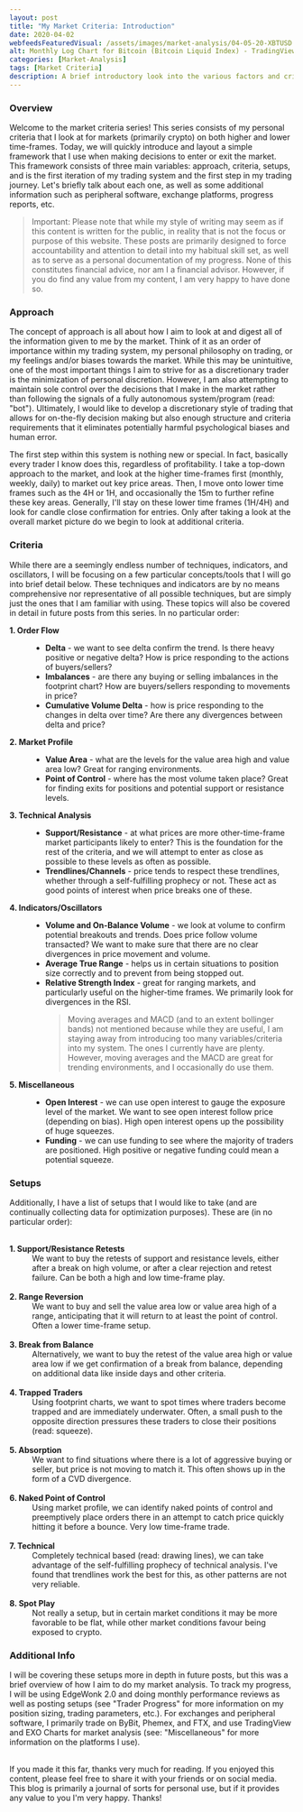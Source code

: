 ```yaml
---
layout: post
title: "My Market Criteria: Introduction"
date: 2020-04-02
webfeedsFeaturedVisual: /assets/images/market-analysis/04-05-20-XBTUSD.jpg
alt: Monthly Log Chart for Bitcoin (Bitcoin Liquid Index) - TradingView
categories: [Market-Analysis]
tags: [Market Criteria]
description: A brief introductory look into the various factors and criteria that I look at when forming directional biases and market decisions, as well as simple list of setups using these criteria that I look to trade and improve on.
---
```


<h3>Overview</h3>
Welcome to the market criteria series! This series consists of my personal criteria that I look at for markets (primarily crypto) on both higher and lower time-frames. Today, we will quickly introduce and layout a simple framework that I use when making decisions to enter or exit the market. This framework consists of three main variables: approach, criteria, setups, and is the first iteration of my trading system and the first step in my trading journey. Let's briefly talk about each one, as well as some additional information such as peripheral software, exchange platforms, progress reports, etc.

<blockquote>Important: Please note that while my style of writing may seem as if this content is written for the public, in reality that is not the focus or purpose of this website. These posts are primarily designed to force accountability and attention to detail into my habitual skill set, as well as to serve as a personal documentation of my progress. None of this constitutes financial advice, nor am I a financial advisor. However, if you do find any value from my content, I am very happy to have done so.</blockquote>

<h3>Approach</h3>
The concept of approach is all about how I aim to look at and digest all of the information given to me by the market. Think of it as an order of importance within my trading system, my personal philosophy on trading, or my feelings and/or biases towards the market. While this may be unintuitive, one of the most important things I aim to strive for as a discretionary trader is the minimization of personal discretion. However, I am also attempting to maintain sole control over the decisions that I make in the market rather than following the signals of a fully autonomous system/program (read: "bot"). Ultimately, I would like to develop a discretionary style of trading that allows for on-the-fly decision making but also enough structure and criteria requirements that it eliminates potentially harmful psychological biases and human error.

The first step within this system is nothing new or special. In fact, basically every trader I know does this, regardless of profitability. I take a top-down approach to the market, and look at the higher time-frames first (monthly, weekly, daily) to market out key price areas. Then, I move onto lower time frames such as the 4H or 1H, and occasionally the 15m to further refine these key areas. Generally, I'll stay on these lower time frames (1H/4H) and look for candle close confirmation for entries. Only after taking a look at the overall market picture do we begin to look at additional criteria.

<h3>Criteria</h3>
While there are a seemingly endless number of techniques, indicators, and oscillators, I will be focusing on a few particular concepts/tools that I will go into brief detail below. These techniques and indicators are by no means comprehensive nor representative of all possible techniques, but are simply just the ones that I am familiar with using. These topics will also be covered in detail in future posts from this series. In no particular order:

<dl>
  <dt><b>1. Order Flow</b></dt>
    <dd>
    <ul class="alt">
      <li><b>Delta</b> - we want to see delta confirm the trend. Is there heavy positive or negative delta? How is price responding to the actions of buyers/sellers?</li>
      <li><b>Imbalances</b> - are there any buying or selling imbalances in the footprint chart? How are buyers/sellers responding to movements in price? </li>
      <li><b>Cumulative Volume Delta</b> - how is price responding to the changes in delta over time? Are there any divergences between delta and price? </li>
    </ul></dd>
  <dt><b>2. Market Profile</b></dt>
    <dd>
      <ul class="alt">
        <li><b>Value Area</b> - what are the levels for the value area high and value area low? Great for ranging environments.</li>
        <li><b>Point of Control</b> - where has the most volume taken place? Great for finding exits for positions and potential support or resistance levels.</li>
      </ul></dd>

  <dt><b>3. Technical Analysis</b></dt>
  <dd>
  <ul class="alt">
    <li><b>Support/Resistance</b> - at what prices are more other-time-frame market participants likely to enter? This is the foundation for the rest of the criteria, and we will attempt to enter as close as possible to these levels as often as possible. </li>
    <li><b>Trendlines/Channels</b> - price tends to respect these trendlines, whether through a self-fulfilling prophecy or not. These act as good points of interest when price breaks one of these.</li>
  </ul></dd>

  <dt><b>4. Indicators/Oscillators</b></dt>
  <dd>
  <ul class="alt">
    <li><b>Volume and On-Balance Volume</b> - we look at volume to confirm potential breakouts and trends. Does price follow volume transacted? We want to make sure that there are no clear divergences in price movement and volume.</li>
    <li><b>Average True Range</b> - helps us in certain situations to position size correctly and to prevent from being stopped out.</li>
    <li><b>Relative Strength Index</b> - great for ranging markets, and particularly useful on the higher-time frames. We primarily look for divergences in the RSI.</li>
    <blockquote>Moving averages and MACD (and to an extent bollinger bands) not mentioned because while they are useful, I am staying away from introducing too many variables/criteria into my system. The ones I currently have are plenty. However, moving averages and the MACD are great for trending environments, and I occasionally do use them.</blockquote>
  </ul></dd>

  <dt><b>5. Miscellaneous</b></dt>
  <dd>
  <ul class="alt">
    <li><b>Open Interest</b> - we can use open interest to gauge the exposure level of the market. We want to see open interest follow price (depending on bias). High open interest opens up the possibility of huge squeezes.</li>
    <li><b>Funding</b> - we can use funding to see where the majority of traders are positioned. High positive or negative funding could mean a potential squeeze.</li>
  </ul>
  </dd>
<dl>

<h3>Setups</h3>
Additionally, I have a list of setups that I would like to take (and are continually collecting data for optimization purposes).  These are (in no particular order):


<dl><br />
<b><dt>1. Support/Resistance Retests</dt></b>
  <dd>We want to buy the retests of support and resistance levels, either after a break on high volume, or after a clear rejection and retest failure. Can be both a high and low time-frame play.</dd><br />
<b><dt>2. Range Reversion</dt></b>
  <dd>We want to buy and sell the value area low or value area high of a range, anticipating that it will return to at least the point of control. Often a lower time-frame setup.</dd><br />
<b><dt>3. Break from Balance</dt></b>
    <dd>Alternatively, we want to buy the retest of the value area high or value area low if we get confirmation of a break from balance, depending on additional data like inside days and other criteria.</dd><br />
<b><dt>4. Trapped Traders</dt></b>
  <dd>Using footprint charts, we want to spot times where traders become trapped and are immediately underwater. Often, a small push to the opposite direction pressures these traders to close their positions (read: squeeze). </dd><br />
<b><dt>5. Absorption</dt></b>
  <dd>We want to find situations where there is a lot of aggressive buying or seller, but price is not moving to match it. This often shows up in the form of a CVD divergence.</dd><br />
<b><dt>6. Naked Point of Control</dt></b>
  <dd>Using market profile, we can identify naked points of control and preemptively place orders there in an attempt to catch price quickly hitting it before a bounce. Very low time-frame trade.</dd><br />
<b><dt>7. Technical</dt></b>
  <dd>Completely technical based (read: drawing lines), we can take advantage of the self-fulfilling prophecy of technical analysis. I've found that trendlines work the best for this, as other patterns are not very reliable.</dd><br />
<b><dt>8. Spot Play</dt></b>
  <dd>Not really a setup, but in certain market conditions it may be more favorable to be flat, while other market conditions favour being exposed to crypto.</dd>
</dl>

<h3>Additional Info</h3>
I will be covering these setups more in depth in future posts, but this was a brief overview of how I aim to do my market analysis. To track my progress, I will be using EdgeWonk 2.0 and doing monthly performance reviews as well as posting setups (see "Trader Progress" for more information on my position sizing, trading parameters, etc.). For exchanges and peripheral software, I primarily trade on ByBit, Phemex, and FTX, and use TradingView and EXO Charts for market analysis (see: "Miscellaneous" for more information on the platforms I use).

<p><br />
If you made it this far, thanks very much for reading. If you enjoyed this content, please feel free to share it with your friends or on social media. This blog is primarily a journal of sorts for personal use, but if it provides any value to you I'm very happy. Thanks!
